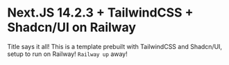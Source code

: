 # Next.JS 14.2.3 + TailwindCSS + Shadcn/UI on Railway 

Title says it all! This is a template prebuilt with TailwindCSS and Shadcn/UI, setup to run on Railway! `Railway up` away! 